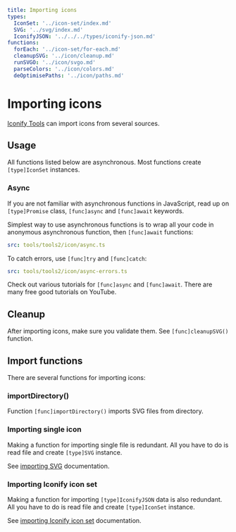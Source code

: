 ```yaml
title: Importing icons
types:
  IconSet: '../icon-set/index.md'
  SVG: '../svg/index.md'
  IconifyJSON: '../../../types/iconify-json.md'
functions:
  forEach: '../icon-set/for-each.md'
  cleanupSVG: '../icon/cleanup.md'
  runSVGO: '../icon/svgo.md'
  parseColors: '../icon/colors.md'
  deOptimisePaths: '../icon/paths.md'
```

# Importing icons

[Iconify Tools](./index.md) can import icons from several sources.

## Usage

All functions listed below are asynchronous. Most functions create `[type]IconSet` instances.

### Async

If you are not familiar with asynchronous functions in JavaScript, read up on `[type]Promise` class, `[func]async` and `[func]await` keywords.

Simplest way to use asynchronous functions is to wrap all your code in anonymous asynchronous function, then `[func]await` functions:

```yaml
src: tools/tools2/icon/async.ts
```

To catch errors, use `[func]try` and `[func]catch`:

```yaml
src: tools/tools2/icon/async-errors.ts
```

Check out various tutorials for `[func]async` and `[func]await`. There are many free good tutorials on YouTube.

## Cleanup

After importing icons, make sure you validate them. See `[func]cleanupSVG()` function.

## Import functions

There are several functions for importing icons:

### importDirectory()

Function `[func]importDirectory()` imports SVG files from directory.

### Importing single icon

Making a function for importing single file is redundant. All you have to do is read file and create `[type]SVG` instance.

See [importing SVG](./svg.md) documentation.

### Importing Iconify icon set

Making a function for importing `[type]IconifyJSON` data is also redundant. All you have to do is read file and create `[type]IconSet` instance.

See [importing Iconify icon set](./json.md) documentation.
